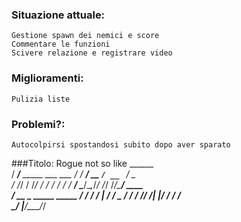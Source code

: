### Situazione attuale:
    Gestione spawn dei nemici e score
    Commentare le funzioni
    Scivere relazione e registrare video
    
### Miglioramenti:
    Pulizia liste

### Problemi?:
    Autocolpirsi spostandosi subito dopo aver sparato

###Titolo:
    Rogue not so like
     ______                   
    / ____/___ _____ ___  ___ 
   / / __/ __ `/ __ `__ \/ _ \
  / /_/ / /_/ / / / / / /  __/
  \____/\__,_/_/ /_/ /_/\___/ 
     ____                 
    / __ \_   _____  _____
   / / / / | / / _ \/ ___/
  / /_/ /| |/ /  __/ /    
  \____/ |___/\___/_/                                                   
